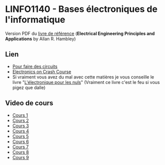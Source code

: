 # LINFO1140 - Bases électroniques de l'informatique

Version PDF du [livre de référence]() (**Electrical Engineering Principles and Applications** by Allan R. Hambley)

## Lien 

* [Pour faire des circuits](https://www.circuitlab.com/)
* [Electronics on Crash Course](https://www.youtube.com/playlist?list=PL5bQYDzmH-3gmHkNCZevVvRux8l8NiV-1)
* Si vraiment vous avez du mal avec cette matières je vous conseille le livre "[L'électronique pour les nuls](https://www.amazon.fr/Lélectronique-pour-Nuls-grand-format/dp/2412056013/ref=sr_1_1?__mk_fr_FR=ÅMÅŽÕÑ&dchild=1&keywords=L%27électronique+pour+les+Nuls%2C+grand+format%2C+3+éd&qid=1629626632&s=books&sr=1-1)" (Vraiment ce livre c'est le feu si vous pigez que dalle) 


## Video de cours

- [Cours 1](https://web.microsoftstream.com/video/1d994e6c-f034-49c0-bba5-2e97755e6702)
- [Cours 2](https://web.microsoftstream.com/video/40044a87-f6cf-445c-934c-431f4679bfc3)
- [Cours 3](https://web.microsoftstream.com/video/f8196801-b418-44eb-bad9-1ecbc37f74e1)
- [Cours 4](https://web.microsoftstream.com/video/e9072a77-ba79-4762-a8c8-344990ec960d)
- [Cours 5](https://web.microsoftstream.com/video/74a0df4a-d09d-4d0d-b73c-db76457a91f8)
- [Cours 6](https://web.microsoftstream.com/video/c3ee46cd-1c5f-4bec-928c-dcb67510b4a7)
- [Cours 7](https://web.microsoftstream.com/video/0ed1ea72-7b8a-463e-a6b0-8c97ab77944f)
- [Cours 8](https://web.microsoftstream.com/video/7dae293c-bcdd-47b8-a68f-68d6aaa7ab5d)
- [Cours 9](https://web.microsoftstream.com/video/f4a4c35a-1714-4b76-ae2c-8005aaf96f45)